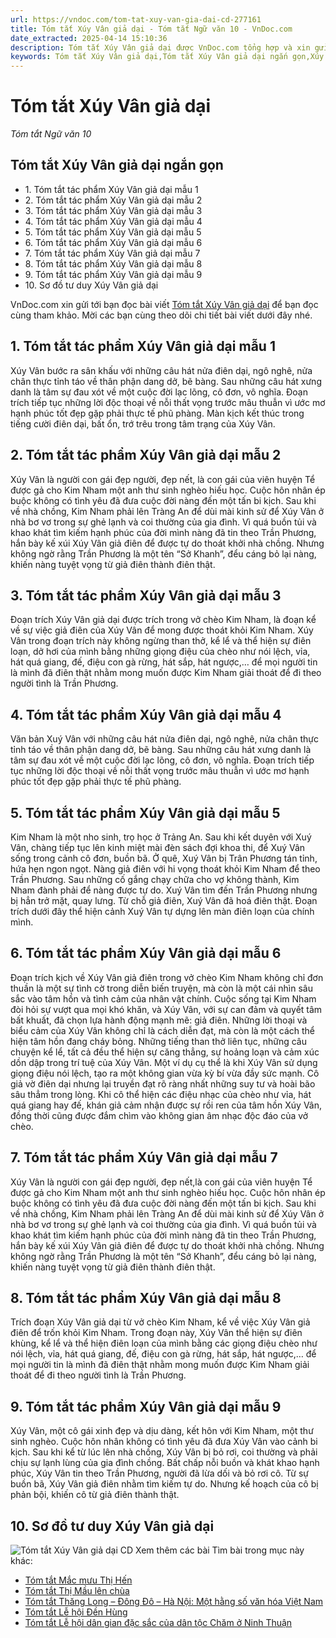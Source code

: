 ```yaml
---
url: https://vndoc.com/tom-tat-xuy-van-gia-dai-cd-277161
title: Tóm tắt Xúy Vân giả dại - Tóm tắt Ngữ văn 10 - VnDoc.com
date_extracted: 2025-04-14 15:10:36
description: Tóm tắt Xúy Vân giả dại được VnDoc.com tổng hợp và xin gửi tới bạn đọc cùng tham khảo.
keywords: Tóm tắt Xúy Vân giả dại,Tóm tắt Xúy Vân giả dại ngắn gọn,Xúy Vân giả dại,tóm tắt tác phẩm Xúy Vân giả dại,tóm tắt bài Xúy Vân giả dại,ngữ văn 10,tóm tắt ngữ văn 10,ngữ văn 10 cánh diều,tóm tắt ngữ văn 10 cánh diều,xúy vân giả dại tóm tắt
---
```


# Tóm tắt Xúy Vân giả dại
 _Tóm tắt Ngữ văn 10_
## Tóm tắt Xúy Vân giả dại ngắn gọn
  * 1\. Tóm tắt tác phẩm Xúy Vân giả dại mẫu 1
  * 2\. Tóm tắt tác phẩm Xúy Vân giả dại mẫu 2
  * 3\. Tóm tắt tác phẩm Xúy Vân giả dại mẫu 3
  * 4\. Tóm tắt tác phẩm Xúy Vân giả dại mẫu 4
  * 5\. Tóm tắt tác phẩm Xúy Vân giả dại mẫu 5
  * 6\. Tóm tắt tác phẩm Xúy Vân giả dại mẫu 6
  * 7\. Tóm tắt tác phẩm Xúy Vân giả dại mẫu 7
  * 8\. Tóm tắt tác phẩm Xúy Vân giả dại mẫu 8
  * 9\. Tóm tắt tác phẩm Xúy Vân giả dại mẫu 9
  * 10\. Sơ đồ tư duy Xúy Vân giả dại

VnDoc.com xin gửi tới bạn đọc bài viết [Tóm tắt Xúy Vân giả dại](<https://vndoc.com/tom-tat-xuy-van-gia-dai-cd-277161>) để bạn đọc cùng tham khảo. Mời các bạn cùng theo dõi chi tiết bài viết dưới đây nhé.
## 1\. Tóm tắt tác phẩm Xúy Vân giả dại mẫu 1
Xúy Vân bước ra sân khấu với những câu hát nửa điên dại, ngô nghê, nửa chân thực tỉnh táo về thân phận dang dở, bẽ bàng. Sau những câu hát xưng danh là tâm sự đau xót về một cuộc đời lạc lõng, cô đơn, vô nghĩa. Đoạn trích tiếp tục những lời độc thoại về nỗi thất vọng trước mâu thuẫn vì ước mơ hạnh phúc tốt đẹp gặp phải thực tế phũ phàng. Màn kịch kết thúc trong tiếng cười điên dại, bất ổn, trớ trêu trong tâm trạng của Xúy Vân.
## 2\. Tóm tắt tác phẩm Xúy Vân giả dại mẫu 2
Xúy Vân là người con gái đẹp người, đẹp nết, là con gái của viên huyện Tể được gả cho Kim Nham một anh thư sinh nghèo hiếu học. Cuộc hôn nhân ép buộc không có tình yêu đã đưa cuộc đời nàng đến một tấn bi kịch. Sau khi về nhà chồng, Kim Nham phải lên Tràng An để dùi mài kinh sử để Xúy Vân ở nhà bơ vơ trong sự ghẻ lạnh và coi thường của gia đình. Vì quá buồn tủi và khao khát tìm kiếm hạnh phúc của đời mình nàng đã tin theo Trần Phương, hắn bày kế xúi Xúy Vân giả điên để được tự do thoát khởi nhà chồng. Nhưng không ngờ rằng Trần Phương là một tên “Sở Khanh”, đểu cáng bỏ lại nàng, khiến nàng tuyệt vọng từ giả điên thành điên thật.
## 3\. Tóm tắt tác phẩm Xúy Vân giả dại mẫu 3
Đoạn trích Xúy Vân giả dại được trích trong vở chèo Kim Nham, là đoạn kể về sự việc giả điên của Xúy Vân để mong được thoát khỏi Kim Nham. Xúy Vân trong đoạn trích này không ngừng than thở, kể lể và thể hiện sự điên loạn, dở hơi của mình bằng những giọng điệu của chèo như nói lệch, vỉa, hát quá giang, đế, điệu con gà rừng, hát sắp, hát ngược,… để mọi người tin là mình đã điên thật nhằm mong muốn được Kim Nham giải thoát để đi theo người tình là Trần Phương.
## 4\. Tóm tắt tác phẩm Xúy Vân giả dại mẫu 4
Văn bản Xuý Vân với những câu hát nửa điên dại, ngô nghê, nửa chân thực tỉnh táo về thân phận dang dở, bẽ bàng. Sau những câu hát xưng danh là tâm sự đau xót về một cuộc đời lạc lõng, cô đơn, vô nghĩa. Đoạn trích tiếp tục những lời độc thoại về nỗi thất vọng trước mâu thuẫn vì ước mơ hạnh phúc tốt đẹp gặp phải thực tế phũ phàng.
## 5\. Tóm tắt tác phẩm Xúy Vân giả dại mẫu 5
Kim Nham là một nho sinh, trọ học ở Trảng An. Sau khi kết duyên với Xuý Vân, chàng tiếp tục lên kinh miệt mài đèn  sách đợi khoa thi, để Xuý Vân sống trong cảnh cô đơn, buồn bã. Ở quê, Xuý Vân bị Trân Phương tán tỉnh, hứa hẹn ngon ngọt. Nàng giả điên với hi vọng thoát khỏi Kim Nham để theo Trần Phương. Sau những cố gắng chạy chữa cho vợ không thành, Kim Nham đành phải để nàng được tự do. Xuý Vân tìm đến Trần Phương nhưng bị hẳn trở mặt, quay lưng. Từ chỗ giả điên, Xuý Vân đã hoá điên thật. Đoạn trích dưới đây thể hiện cảnh Xuý Vân tự dựng lên màn điên loạn của chính mình.
## 6\. Tóm tắt tác phẩm Xúy Vân giả dại mẫu 6
Đoạn trích kịch về Xúy Vân giả điên trong vở chèo Kim Nham không chỉ đơn thuần là một sự tình cờ trong diễn biến truyện, mà còn là một cái nhìn sâu sắc vào tâm hồn và tình cảm của nhân vật chính. Cuộc sống tại Kim Nham đòi hỏi sự vượt qua mọi khó khăn, và Xúy Vân, với sự can đảm và quyết tâm bất khuất, đã chọn lựa hành động mạnh mẽ: giả điên. Những lời thoại và biểu cảm của Xúy Vân không chỉ là cách diễn đạt, mà còn là một cách thể hiện tâm hồn đang cháy bỏng. Những tiếng than thở liên tục, những câu chuyện kể lể, tất cả đều thể hiện sự căng thẳng, sự hoảng loạn và cảm xúc dồn dập trong trí tuệ của Xúy Vân. Một ví dụ cụ thể là khi Xúy Vân sử dụng giọng điệu nói lệch, tạo ra một không gian vừa kỳ bí vừa đầy sức mạnh. Cô giả vờ điên dại nhưng lại truyền đạt rõ ràng nhất những suy tư và hoài bão sâu thẳm trong lòng. Khi cô thể hiện các điệu nhạc của chèo như vỉa, hát quá giang hay đế, khán giả cảm nhận được sự rồi ren của tâm hồn Xúy Vân, đồng thời cũng được đắm chìm vào không gian âm nhạc độc đáo của vở chèo.
## 7\. Tóm tắt tác phẩm Xúy Vân giả dại mẫu 7
Xúy Vân là người con gái đẹp người, đẹp nết,là con gái của viên huyện Tể được gả cho Kim Nham một anh thư sinh nghèo hiếu học. Cuộc hôn nhân ép buộc không có tình yêu đã đưa cuộc đời nàng đến một tấn bi kịch. Sau khi về nhà chồng, Kim Nham phải lên Tràng An để dùi mài kinh sử để Xúy Vân ở nhà bơ vơ trong sự ghẻ lạnh và coi thường của gia đình. Vì quá buồn tủi và khao khát tìm kiếm hạnh phúc của đời mình nàng đã tin theo Trần Phương, hắn bày kế xúi Xúy Vân giả điên để được tự do thoát khởi nhà chồng. Nhưng không ngờ rằng Trần Phương là một tên “Sở Khanh”, đểu cáng bỏ lại nàng, khiến nàng tuyệt vọng từ giả điên thành điên thật.
## 8\. Tóm tắt tác phẩm Xúy Vân giả dại mẫu 8
Trích đoạn Xúy Vân giả dại từ vở chèo Kim Nham, kể về việc Xúy Vân giả điên để trốn khỏi Kim Nham. Trong đoạn này, Xúy Vân thể hiện sự điên khùng, kể lể và thể hiện điên loạn của mình bằng các giọng điệu chèo như nói lệch, vỉa, hát quá giang, đế, điệu con gà rừng, hát sắp, hát ngược,… để mọi người tin là mình đã điên thật nhằm mong muốn được Kim Nham giải thoát để đi theo người tình là Trần Phương.
## 9\. Tóm tắt tác phẩm Xúy Vân giả dại mẫu 9
Xúy Vân, một cô gái xinh đẹp và dịu dàng, kết hôn với Kim Nham, một thư sinh nghèo. Cuộc hôn nhân không có tình yêu đã đưa Xúy Vân vào cảnh bi kịch. Sau khi kể từ lúc lên nhà chồng, Xúy Vân bị bỏ rơi, coi thường và phải chịu sự lạnh lùng của gia đình chồng. Bất chấp nỗi buồn và khát khao hạnh phúc, Xúy Vân tin theo Trần Phương, người đã lừa dối và bỏ rơi cô. Từ sự buồn bã, Xúy Vân giả điên nhằm tìm kiếm tự do. Nhưng kế hoạch của cô bị phản bội, khiến cô từ giả điên thành thật.
## 10\. Sơ đồ tư duy Xúy Vân giả dại
![Tóm tắt Xúy Vân giả dại CD](https://i.vdoc.vn/data/image/2022/10/03/tom-tat-xuy-van-gia-dai-cd-1.jpg)
Xem thêm các bài Tìm bài trong mục này khác:
  * [Tóm tắt Mắc mưu Thị Hến](</tom-tat-mac-muu-thi-hen-cd-277164>)
  * [Tóm tắt Thị Mầu lên chùa](</tom-tat-thi-mau-len-chua-cd-277170>)
  * [Tóm tắt Thăng Long – Đông Đô – Hà Nội: Một hằng số văn hóa Việt Nam](</tom-tat-thang-long-dong-do-ha-noi-mot-hang-so-van-hoa-viet-nam-277173>)
  * [Tóm tắt Lễ hội Đền Hùng](</tom-tat-le-hoi-den-hung-277176>)
  * [Tóm tắt Lễ hội dân gian đặc sắc của dân tộc Chăm ở Ninh Thuận](</tom-tat-le-hoi-dan-gian-dac-sac-cua-dan-toc-cham-o-ninh-thuan-277179>)

